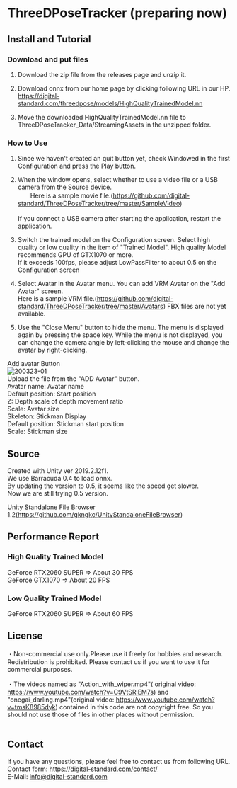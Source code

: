 # ThreeDPoseTracker (preparing now)
## Install and Tutorial
### Download and put files
1. Download the zip file from the releases page and unzip it.

2. Download onnx from our home page by clicking following URL in our HP.</br>
   https://digital-standard.com/threedpose/models/HighQualityTrainedModel.nn
   
3. Move the downloaded HighQualityTrainedModel.nn file to ThreeDPoseTracker_Data/StreamingAssets in the unzipped folder.</br>

### How to Use
1. Since we haven't created an quit button yet, check Windowed in the first Configuration and press the Play button.</br>

2. When the window opens, select whether to use a video file or a USB camera from the Source device.</br>
　　Here is a sample movie file.(https://github.com/digital-standard/ThreeDPoseTracker/tree/master/SampleVideo)</br>  
   If you connect a USB camera after starting the application, restart the application.</br>

3. Switch the trained model on the Configuration screen. Select high quality or low quality in the item of "Trained Model". High quality Model recommends GPU of GTX1070 or more.</br>
If it exceeds 100fps, please adjust LowPassFilter to about 0.5 on the Configuration screen

4. Select Avatar in the Avatar menu. You can add VRM Avatar on the "Add Avatar" screen.</br>
   Here is a sample VRM file.(https://github.com/digital-standard/ThreeDPoseTracker/tree/master/Avatars)
   FBX files are not yet available.

5. Use the "Close Menu" button to hide the menu. The menu is displayed again by pressing the space key.
While the menu is not displayed, you can change the camera angle by left-clicking the mouse and change the avatar by right-clicking.

Add avatar Button</br>
![200323-01](Assets/StreamingAssets/blob/master/image/200323-01.png)</br>
Upload the file from the "ADD Avatar" button.</br>
Avatar name: Avatar name</br>
Default position: Start position</br>
Z: Depth scale of depth movement ratio</br>
Scale: Avatar size</br>
Skeleton: Stickman Display</br>
Default position: Stickman start position</br>
Scale: Stickman size</br>

## Source
Created with Unity ver 2019.2.12f1.</br>
We use Barracuda 0.4 to load onnx.</br>
By updating the version to 0.5, it seems like the speed get slower. </br>
Now we are still trying 0.5 version. </br>

Unity Standalone File Browser 1.2(https://github.com/gkngkc/UnityStandaloneFileBrowser)</br>

## Performance Report
### High Quality Trained Model </br>
GeForce RTX2060 SUPER ⇒ About 30 FPS </br>
GeForce GTX1070 ⇒ About 20 FPS </br>
### Low Quality Trained Model </br>
GeForce RTX2060 SUPER ⇒ About 60 FPS </br>


## License
・Non-commercial use only.Please use it freely for hobbies and research. Redistribution is prohibited. Please contact us if you want to use it for commercial purposes.</br>

・The videos named as "Action_with_wiper.mp4"(
original video: https://www.youtube.com/watch?v=C9VtSRiEM7s) and "onegai_darling.mp4"(original video: https://www.youtube.com/watch?v=tmsK8985dyk) contained in this code are not copyright free.
  So you should not use those of files in other places without permission.</br></br>
  
## Contact</br>
If you have any questions, please feel free to contact us from following URL.</br>
Contact form:  https://digital-standard.com/contact/ </br>
E-Mail: info@digital-standard.com </br>

